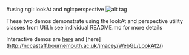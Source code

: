 #using ngl::lookAt and ngl::perspective
![alt tag](http://nccastaff.bournemouth.ac.uk/jmacey/GraphicsLib/Demos/lookat.png)

These two demos demonstrate using the lookAt and perspective utility classes from Util.h see individual README.md for more details

Interactive demos are [here](http://nccastaff.bournemouth.ac.uk/jmacey/WebGL/LookAt1/) and
[here] (http://nccastaff.bournemouth.ac.uk/jmacey/WebGL/LookAt2/)